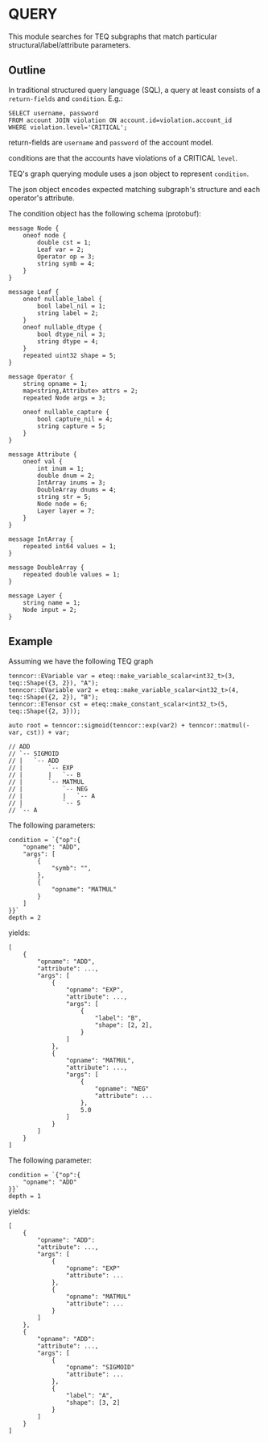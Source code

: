 # QUERY

This module searches for TEQ subgraphs that match particular structural/label/attribute parameters.

## Outline

In traditional structured query language (SQL), a query at least consists of a `return-fields` and `condition`. E.g.:

```
SELECT username, password
FROM account JOIN violation ON account.id=violation.account_id
WHERE violation.level='CRITICAL';
```

return-fields are `username` and `password` of the account model.

conditions are that the accounts have violations of a CRITICAL `level`.

TEQ's graph querying module uses a json object to represent `condition`.

The json object encodes expected matching subgraph's structure and each operator's attribute.

The condition object has the following schema (protobuf):

```
message Node {
    oneof node {
        double cst = 1;
        Leaf var = 2;
        Operator op = 3;
        string symb = 4;
    }
}

message Leaf {
    oneof nullable_label {
        bool label_nil = 1;
        string label = 2;
    }
    oneof nullable_dtype {
        bool dtype_nil = 3;
        string dtype = 4;
    }
    repeated uint32 shape = 5;
}

message Operator {
    string opname = 1;
    map<string,Attribute> attrs = 2;
    repeated Node args = 3;

    oneof nullable_capture {
        bool capture_nil = 4;
        string capture = 5;
    }
}

message Attribute {
    oneof val {
        int inum = 1;
        double dnum = 2;
        IntArray inums = 3;
        DoubleArray dnums = 4;
        string str = 5;
        Node node = 6;
        Layer layer = 7;
    }
}

message IntArray {
    repeated int64 values = 1;
}

message DoubleArray {
    repeated double values = 1;
}

message Layer {
    string name = 1;
    Node input = 2;
}
```

## Example

Assuming we have the following TEQ graph

```
tenncor::EVariable var = eteq::make_variable_scalar<int32_t>(3, teq::Shape({3, 2}), "A");
tenncor::EVariable var2 = eteq::make_variable_scalar<int32_t>(4, teq::Shape({2, 2}), "B");
tenncor::ETensor cst = eteq::make_constant_scalar<int32_t>(5, teq::Shape({2, 3}));

auto root = tenncor::sigmoid(tenncor::exp(var2) + tenncor::matmul(-var, cst)) + var;

// ADD
// `-- SIGMOID
// |   `-- ADD
// |       `-- EXP
// |       |   `-- B
// |       `-- MATMUL
// |           `-- NEG
// |           |   `-- A
// |           `-- 5
// `-- A
```

The following parameters:

```
condition = `{"op":{
    "opname": "ADD",
    "args": [
        {
            "symb": "",
        },
        {
            "opname": "MATMUL"
        }
    ]
}}`
depth = 2
```

yields:

```
[
    {
        "opname": "ADD",
        "attribute": ...,
        "args": [
            {
                "opname": "EXP",
                "attribute": ...,
                "args": [
                    {
                        "label": "B",
                        "shape": [2, 2],
                    }
                ]
            },
            {
                "opname": "MATMUL",
                "attribute": ...,
                "args": [
                    {
                        "opname": "NEG"
                        "attribute": ...
                    },
                    5.0
                ]
            }
        ]
    }
]
```

The following parameter:

```
condition = `{"op":{
    "opname": "ADD"
}}`
depth = 1
```

yields:

```
[
    {
        "opname": "ADD":
        "attribute": ...,
        "args": [
            {
                "opname": "EXP"
                "attribute": ...
            },
            {
                "opname": "MATMUL"
                "attribute": ...
            }
        ]
    },
    {
        "opname": "ADD":
        "attribute": ...,
        "args": [
            {
                "opname": "SIGMOID"
                "attribute": ...
            },
            {
                "label": "A",
                "shape": [3, 2]
            }
        ]
    }
]
```
